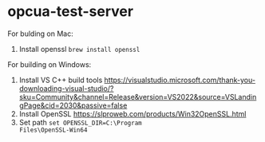 # opcua-test-server

For bulding on Mac:
1. Install openssl <code>brew install openssl</code>

For building on Windows:
1. Install VS C++ build tools https://visualstudio.microsoft.com/thank-you-downloading-visual-studio/?sku=Community&channel=Release&version=VS2022&source=VSLandingPage&cid=2030&passive=false
2. Install OpenSSL https://slproweb.com/products/Win32OpenSSL.html
3. Set path <code>set OPENSSL_DIR=C:\Program Files\OpenSSL-Win64</code>
